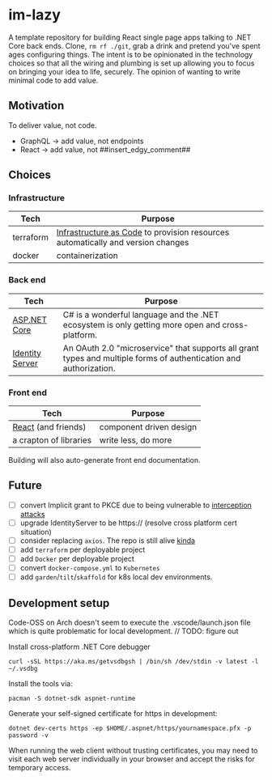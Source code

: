 # im-lazy

A template repository for building React single page apps talking to .NET Core back ends. Clone, `rm rf ./git`, grab a drink and pretend you've spent ages configuring things. The intent is to be opinionated in the technology choices so that all the wiring and plumbing is set up allowing you to focus on bringing your idea to life, securely. The opinion of wanting to write minimal code to add value.

## Motivation

To deliver value, not code.

- GraphQL -> add value, not endpoints
- React -> add value, not ##insert_edgy_comment##

## Choices

### Infrastructure

| Tech      | Purpose                                                                                                                                                               |
| --------- | --------------------------------------------------------------------------------------------------------------------------------------------------------------------- |
| terraform | [Infrastructure as Code](https://docs.microsoft.com/en-us/azure/devops/learn/what-is-infrastructure-as-code) to provision resources automatically and version changes |
| docker    | containerization                                                                                                                                                      |

### Back end

| Tech                                                                                                         | Purpose                                                                                                           |
| ------------------------------------------------------------------------------------------------------------ | ----------------------------------------------------------------------------------------------------------------- |
| [ASP.NET Core](https://docs.microsoft.com/en-us/aspnet/core/introduction-to-aspnet-core?view=aspnetcore-3.1) | C# is a wonderful language and the .NET ecosystem is only getting more open and cross-platform.                   |
| [Identity Server](https://identityserver4.readthedocs.io/en/latest/)                                         | An OAuth 2.0 "microservice" that supports all grant types and multiple forms of authentication and authorization. |

### Front end

| Tech                                        | Purpose                 |
| ------------------------------------------- | ----------------------- |
| [React](https://reactjs.org/) (and friends) | component driven design |
| a crapton of libraries                      | write less, do more     |

Building will also auto-generate front end documentation.

## Future

- [ ] convert Implicit grant to PKCE due to being vulnerable to [interception attacks](https://tools.ietf.org/html/rfc7636)
- [ ] upgrade IdentityServer to be https:// (resolve cross platform cert situation)
- [ ] consider replacing `axios`. The repo is still alive [kinda](https://github.com/axios/axios/issues/1965)
- [ ] add `terraform` per deployable project
- [ ] add `Docker` per deployable project
- [ ] convert `docker-compose.yml` to `Kubernetes`
- [ ] add `garden`/`tilt`/`skaffold` for k8s local dev environments.

## Development setup

Code-OSS on Arch doesn't seem to execute the .vscode/launch.json file which is quite problematic for local development. // TODO: figure out

Install cross-platform .NET Core debugger

```
curl -sSL https://aka.ms/getvsdbgsh | /bin/sh /dev/stdin -v latest -l ~/.vsdbg
```

Install the tools via:

```shell
pacman -S dotnet-sdk aspnet-runtime
```

Generate your self-signed certificate for https in development:

```
dotnet dev-certs https -ep $HOME/.aspnet/https/yournamespace.pfx -p password -v
```

When running the web client without trusting certificates, you may need to visit each web server individually in your browser and accept the risks for temporary access.